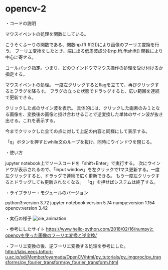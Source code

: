 # opencv-2

・コードの説明


マウスイベントの処理を関数にしている。

こうそくふーりの関数である、関数np.fft.fft2()により画像のフーリエ変換を行う。
フーリエ変換をしたとき、端に出る低周波成分をnp.fft.fftshift() 関数により中心に寄せる。

コールバック指定。つまり、どのウインドウでマウス操作の処理を受け付けるか指定する。

マウスイベントの処理。
一度左クリックするとflagを立てて、再びクリックするとフラグを降ろす。
フラグの立った状態でドラッグすると、広い範囲を連続で更新できる。

クリックした点のサイン波を表示。
具体的には、クリックした画素のみ１となる画像を、変換後の画像と掛け合わせることで逆変換した単体のサイン波が抜き出せる。これを表示する。

今までクリックした全ての点に対して上記の内容と同様にして表示する。

「q」ボタンを押すとwhile文のループを抜け、同時にウインドウを閉じる。



・使い方

jupyter notebook上でソースコードを「shift+Enter」で実行する。 
次にウインドウが表示されるので、「input window」を左クリックで1マス更新する。一度左クリックすると、ドラッグで連続で広く更新できる。
もう一度左クリックするとドラッグしても更新されなくなる。
「q」を押せばシステムは終了する。

・ライブラリー・モジュールのバージョン

python3:version 3.72
jupyter notebook:version 5.74
numpy:version 1.154
opencv:version 3.42


・実行の様子
![oie_animation](https://user-images.githubusercontent.com/48341900/62425026-60ed4400-b711-11e9-942c-71e2b9bb83ba.gif)

・参考にしたサイト
https://www.hello-python.com/2018/02/16/numpyとopencvを使った画像のフーリエ変換と逆変換/

・フーリエ変換の後、逆フーリエ変換する処理を参考にした。
http://labs.eecs.tottori-u.ac.jp/sd/Member/oyamada/OpenCV/html/py_tutorials/py_imgproc/py_transforms/py_fourier_transform/py_fourier_transform.html


